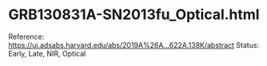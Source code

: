 # GRB130831A-SN2013fu_Optical.html

Reference: https://ui.adsabs.harvard.edu/abs/2019A%26A...622A.138K/abstract
Status: Early, Late, NIR, Optical